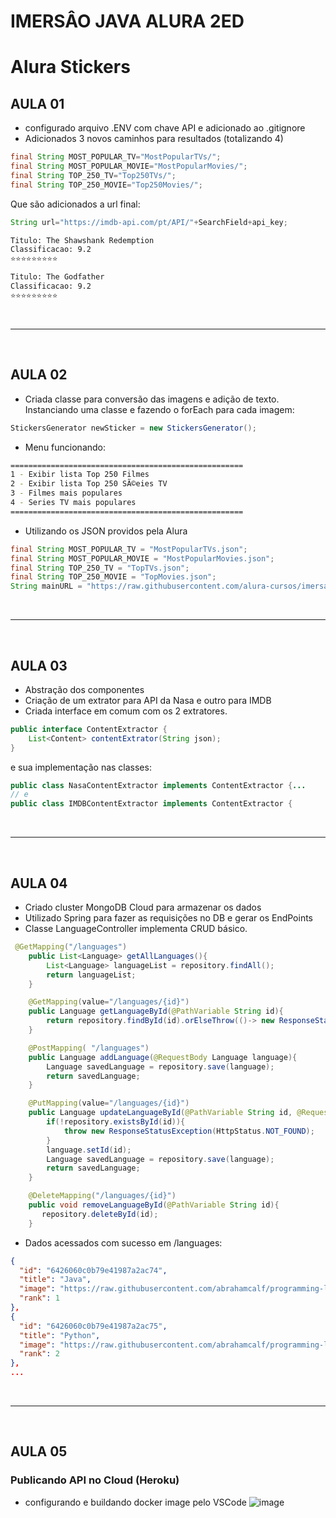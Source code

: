 # IMERSÂO JAVA ALURA 2ED

# Alura Stickers

## AULA 01

- configurado arquivo .ENV com chave API e adicionado ao .gitignore
- Adicionados 3 novos caminhos para resultados (totalizando 4)

```java
final String MOST_POPULAR_TV="MostPopularTVs/";
final String MOST_POPULAR_MOVIE="MostPopularMovies/";
final String TOP_250_TV="Top250TVs/";
final String TOP_250_MOVIE="Top250Movies/";
```

Que são adicionados a url final:

```java
String url="https://imdb-api.com/pt/API/"+SearchField+api_key;
```

```bash
Titulo: The Shawshank Redemption
Classificacao: 9.2
⭐⭐⭐⭐⭐⭐⭐⭐⭐

Titulo: The Godfather
Classificacao: 9.2
⭐⭐⭐⭐⭐⭐⭐⭐⭐
```

<br>

---

<br>

## AULA 02

- Criada classe para conversão das imagens e adição de texto. Instanciando uma classe e fazendo o forEach para cada imagem:

```java
StickersGenerator newSticker = new StickersGenerator();
```

- Menu funcionando:

```bash
====================================================
1 - Exibir lista Top 250 Filmes
2 - Exibir lista Top 250 SÃ©eies TV
3 - Filmes mais populares
4 - Series TV mais populares
====================================================
```

- Utilizando os JSON providos pela Alura

```java
final String MOST_POPULAR_TV = "MostPopularTVs.json";
final String MOST_POPULAR_MOVIE = "MostPopularMovies.json";
final String TOP_250_TV = "TopTVs.json";
final String TOP_250_MOVIE = "TopMovies.json";
String mainURL = "https://raw.githubusercontent.com/alura-cursos/imersao-java-2-api/main/";
```

<br>

---

<br>

## AULA 03

- Abstração dos componentes
- Criação de um extrator para API da Nasa e outro para IMDB
- Criada interface em comum com os 2 extratores.

```java
public interface ContentExtractor {
    List<Content> contentExtrator(String json);
}
```

e sua implementação nas classes:

```java
public class NasaContentExtractor implements ContentExtractor {...
// e
public class IMDBContentExtractor implements ContentExtractor {
```

<br>

---

<br>

## AULA 04

- Criado cluster MongoDB Cloud para armazenar os dados
- Utilizado Spring para fazer as requisições no DB e gerar os EndPoints
- Classe LanguageController implementa CRUD básico.

```java
 @GetMapping("/languages")
    public List<Language> getAllLanguages(){
        List<Language> languageList = repository.findAll();
        return languageList;
    }

    @GetMapping(value="/languages/{id}")
    public Language getLanguageById(@PathVariable String id){
        return repository.findById(id).orElseThrow(()-> new ResponseStatusException(HttpStatus.NOT_FOUND));
    }

    @PostMapping( "/languages")
    public Language addLanguage(@RequestBody Language language){
        Language savedLanguage = repository.save(language);
        return savedLanguage;
    }

    @PutMapping(value="/languages/{id}")
    public Language updateLanguageById(@PathVariable String id, @RequestBody Language language){
        if(!repository.existsById(id)){
            throw new ResponseStatusException(HttpStatus.NOT_FOUND);
        }
        language.setId(id);
        Language savedLanguage = repository.save(language);
        return savedLanguage;
    }

    @DeleteMapping("/languages/{id}")
    public void removeLanguageById(@PathVariable String id){
       repository.deleteById(id);
    }
```

- Dados acessados com sucesso em /languages:

```json
{
  "id": "6426060c0b79e41987a2ac74",
  "title": "Java",
  "image": "https://raw.githubusercontent.com/abrahamcalf/programming-languages-logos/master/src/java/java_256x256.png",
  "rank": 1
},
{
  "id": "6426060c0b79e41987a2ac75",
  "title": "Python",
  "image": "https://raw.githubusercontent.com/abrahamcalf/programming-languages-logos/master/src/python/python_256x256.png",
  "rank": 2
},
...
```

<br>

---

<br>

## AULA 05
### Publicando API no Cloud (Heroku)

- configurando e buildando docker image pelo VSCode
![image](https://user-images.githubusercontent.com/47563670/229316179-68353edf-9d81-4331-b54a-1d5b15d42c0f.png)
